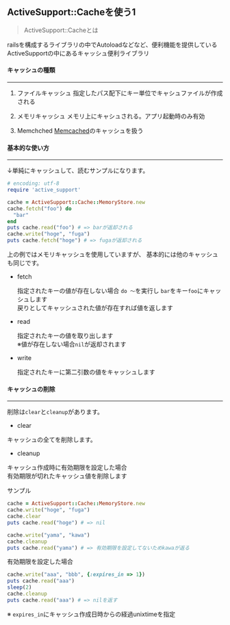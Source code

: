 ## ActiveSupport::Cacheを使う1

> ActiveSupport::Cacheとは

railsを構成するライブラリの中でAutoloadなどなど、便利機能を提供している<br>
ActiveSupportの中にあるキャッシュ便利ライブラリ


#### キャッシュの種類
***

1. ファイルキャッシュ
   指定したパス配下にキー単位でキャシュファイルが作成される

2. メモリキャッシュ
   メモリ上にキャシュされる。アプリ起動時のみ有効

3. Memchched
   [Memcached](http://memcached.org)のキャッシュを扱う


#### 基本的な使い方
***

↓単純にキャッシュして、読むサンプルになります。

```ruby
# encoding: utf-8
require 'active_support'

cache = ActiveSupport::Cache::MemoryStore.new
cache.fetch("foo") do
  "bar"
end
puts cache.read("foo") # => barが返却される
cache.write("hoge", "fuga")
puts cache.fetch("hoge") # => fugaが返却される
```
上の例ではメモリキャッシュを使用していますが、
基本的には他のキャッシュも同じです。

* fetch

  指定されたキーの値が存在しない場合 `do 〜`を実行し
  `bar`をキー`foo`にキャッシュします<br>
  戻りとしてキャッシュされた値が存在すれば値を返します

* read

  指定されたキーの値を取り出します<br>
  ※値が存在しない場合`nil`が返却されます

* write

  指定されたキーに第二引数の値をキャッシュします

#### キャッシュの削除
***

削除は`clear`と`cleanup`があります。

* clear

キャッシュの全てを削除します。

* cleanup

キャッシュ作成時に有効期限を設定した場合<br>
有効期限が切れたキャッシュ値を削除します

サンプル

```ruby
cache = ActiveSupport::Cache::MemoryStore.new
cache.write("hoge", "fuga")
cache.clear
puts cache.read("hoge") # => nil

cache.write("yama", "kawa")
cache.cleanup
puts cache.read("yama") # => 有効期限を設定してないためkawaが返る
```

有効期限を設定した場合

```ruby
cache.write("aaa", "bbb", {:expires_in => 1})
puts cache.read("aaa")
sleep(2)
cache.cleanup
puts cache.read("aaa") # => nilを返す
```
※ `expires_in`にキャッシュ作成日時からの経過unixtimeを指定
